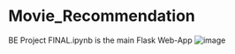 # Movie_Recommendation
BE Project FINAL.ipynb is the main Flask Web-App
![image](https://user-images.githubusercontent.com/41305151/183332695-fe190a43-4ef2-461c-bcad-ecb2a324e6b6.png)
